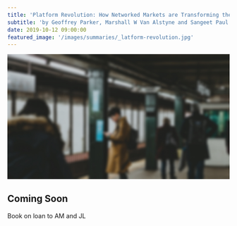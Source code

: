 ```yaml
---
title: 'Platform Revolution: How Networked Markets are Transforming the Economy'
subtitle: 'by Geoffrey Parker, Marshall W Van Alstyne and Sangeet Paul Choudry'
date: 2019-10-12 09:00:00
featured_image: '/images/summaries/_latform-revolution.jpg'
---
```


![](/images/summaries/platform-revolution.jpg)

## Coming Soon

Book on loan to AM and JL